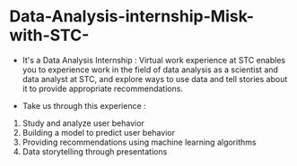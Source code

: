 # Data-Analysis-internship-Misk-with-STC-

- It's a Data Analysis Internship :
Virtual work experience at STC enables you to experience work in the field of data analysis as a scientist and data analyst at STC, and explore ways to use data and tell stories about it to provide appropriate recommendations.

- Take us through this experience :
1. Study and analyze user behavior
2. Building a model to predict user behavior
3. Providing recommendations using machine learning algorithms
4. Data storytelling through presentations
